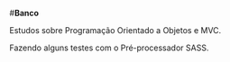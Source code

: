 #**Banco**

Estudos sobre Programação Orientado a Objetos e MVC.

Fazendo alguns testes com o Pré-processador SASS.